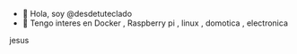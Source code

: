 - 👋 Hola, soy  @desdetuteclado
- 👀 Tengo interes en Docker , Raspberry pi , linux , domotica , electronica

<!---
desdetuteclado/desdetuteclado is a ✨ special ✨ repository because its `README.md` (this file) appears on your GitHub profile.
You can click the Preview link to take a look at your changes.
--->
jesus
